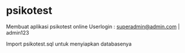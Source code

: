 # psikotest
Membuat aplikasi psikotest online
Userlogin : superadmin@admin.com | admin123

Import psikotest.sql untuk menyiapkan databasenya
